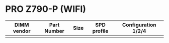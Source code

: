 # PRO Z790-P (WIFI)
<!--start-->
| DIMM vendor | Part Number | Size | SPD profile | Configuration 1/2/4 |
|:-----------:|:-----------:|:----:|:-----------:|:-------------------:|
| | | | | |
<!--end-->
